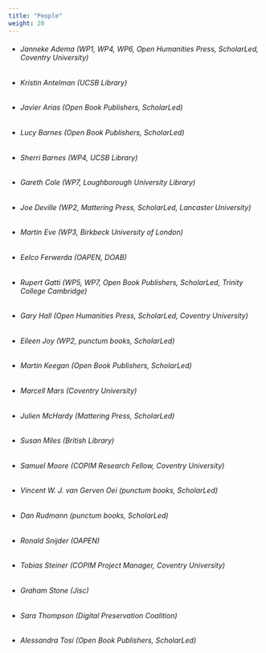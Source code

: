 ```yaml
---
title: "People"
weight: 20
---
```


* ###### Janneke Adema (WP1, WP4, WP6, Open Humanities Press, ScholarLed, Coventry University)
* ###### Kristin Antelman (UCSB Library)
* ###### Javier Arias (Open Book Publishers, ScholarLed)
* ###### Lucy Barnes (Open Book Publishers, ScholarLed)
* ###### Sherri Barnes (WP4, UCSB Library)
* ###### Gareth Cole (WP7, Loughborough University Library)
* ###### Joe Deville (WP2, Mattering Press, ScholarLed, Lancaster University) 
* ###### Martin Eve (WP3, Birkbeck University of London)
* ###### Eelco Ferwerda (OAPEN, DOAB)
* ###### Rupert Gatti (WP5, WP7, Open Book Publishers, ScholarLed, Trinity College Cambridge)
* ###### Gary Hall (Open Humanities Press, ScholarLed, Coventry University)
* ###### Eileen Joy (WP2, punctum books, ScholarLed) 
* ###### Martin Keegan (Open Book Publishers, ScholarLed)
* ###### Marcell Mars (Coventry University)
* ###### Julien McHardy (Mattering Press, ScholarLed)
* ###### Susan Miles (British Library)
* ###### Samuel Moore (COPIM Research Fellow, Coventry University)
* ###### Vincent W. J. van Gerven Oei (punctum books, ScholarLed) 
* ###### Dan Rudmann (punctum books, ScholarLed)
* ###### Ronald Snijder (OAPEN)
* ###### Tobias Steiner (COPIM Project Manager, Coventry University)
* ###### Graham Stone (Jisc)
* ###### Sara Thompson (Digital Preservation Coalition)
* ###### Alessandra Tosi (Open Book Publishers, ScholarLed)